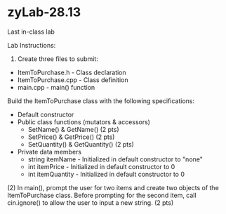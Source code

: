# zyLab-28.13
Last in-class lab

Lab Instructions: 
1) Create three files to submit:

- ItemToPurchase.h - Class declaration
- ItemToPurchase.cpp - Class definition
- main.cpp - main() function
  
Build the ItemToPurchase class with the following specifications:

- Default constructor
- Public class functions (mutators & accessors)
  - SetName() & GetName() (2 pts)
  - SetPrice() & GetPrice() (2 pts)
  - SetQuantity() & GetQuantity() (2 pts)
- Private data members
  - string itemName - Initialized in default constructor to "none"
  - int itemPrice - Initialized in default constructor to 0
  - int itemQuantity - Initialized in default constructor to 0
    
(2) In main(), prompt the user for two items and create two objects of the ItemToPurchase class. 
Before prompting for the second item, call cin.ignore() to allow the user to input a new string. (2 pts)
